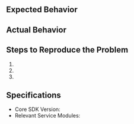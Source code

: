 ## Expected Behavior


## Actual Behavior


## Steps to Reproduce the Problem

  1.
  1.
  1.

## Specifications

  - Core SDK Version:
  - Relevant Service Modules: